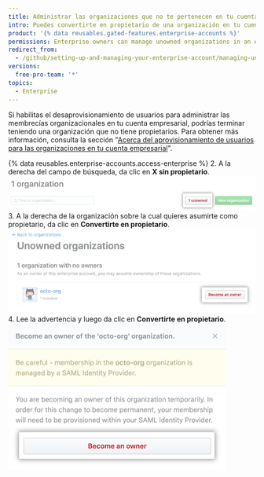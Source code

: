 ```yaml
---
title: Administrar las organizaciones que no te pertenecen en tu cuenta empresarial
intro: Puedes convertirte en propietario de una organización en tu cuenta empresarial si ésta no tiene propietarios actualmente.
product: '{% data reusables.gated-features.enterprise-accounts %}'
permissions: Enterprise owners can manage unowned organizations in an enterprise account.
redirect_from:
  - /github/setting-up-and-managing-your-enterprise-account/managing-unowned-organizations-in-your-enterprise-account
versions:
  free-pro-team: '*'
topics:
  - Enterprise
---
```


Si habilitas el desaprovisionamiento de usuarios para administrar las membrecías organizacionales en tu cuenta empresarial, podrías terminar teniendo una organización que no tiene propietarios.  Para obtener más información, consulta la sección "[Acerca del aprovisionamiento de usuarios para las organizaciones en tu cuenta empresarial](/github/setting-up-and-managing-your-enterprise/about-user-provisioning-for-organizations-in-your-enterprise-account)".

{% data reusables.enterprise-accounts.access-enterprise %}
2. A la derecha del campo de búsqueda, da clic en **X sin propietario**. ![Botón para ver las organizaciones sin propietario](/assets/images/help/business-accounts/unowned-organizations-button.png)
3. A la derecha de la organización sobre la cual quieres asumirte como propietario, da clic en **Convertirte en propietario**. ![Botón de convertirte en propietario](/assets/images/help/business-accounts/become-an-owner-button.png)
4. Lee la advertencia y luego da clic en **Convertirte en propietario**. ![Botón de convertirte en propietario](/assets/images/help/business-accounts/become-an-owner-confirmation.png)
